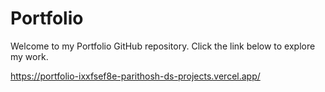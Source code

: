 # Portfolio

Welcome to my Portfolio GitHub repository. Click the link below to explore my work.

https://portfolio-ixxfsef8e-parithosh-ds-projects.vercel.app/